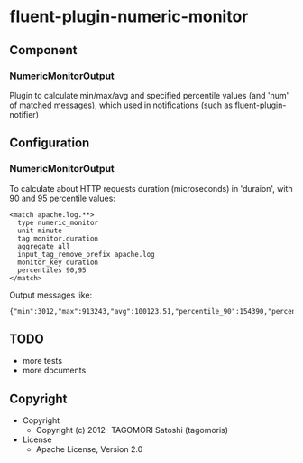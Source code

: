 # fluent-plugin-numeric-monitor

## Component

### NumericMonitorOutput

Plugin to calculate min/max/avg and specified percentile values (and 'num' of matched messages), which used in notifications (such as fluent-plugin-notifier)

## Configuration

### NumericMonitorOutput

To calculate about HTTP requests duration (microseconds) in 'duraion', with 90 and 95 percentile values:

    <match apache.log.**>
      type numeric_monitor
      unit minute
      tag monitor.duration
      aggregate all
      input_tag_remove_prefix apache.log
      monitor_key duration
      percentiles 90,95
    </match>

Output messages like:

    {"min":3012,"max":913243,"avg":100123.51,"percentile_90":154390,"percentile_95":223110,"num":50012}

## TODO

* more tests
* more documents

## Copyright

* Copyright
  * Copyright (c) 2012- TAGOMORI Satoshi (tagomoris)
* License
  * Apache License, Version 2.0
